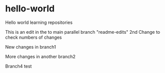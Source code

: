 # hello-world
Hello world learning repositories

This is an edit in the to main parallel branch "readme-edits"
2nd Change to check numbers of changes


New changes in branch1

More changes in another branch2

Branch4 test
